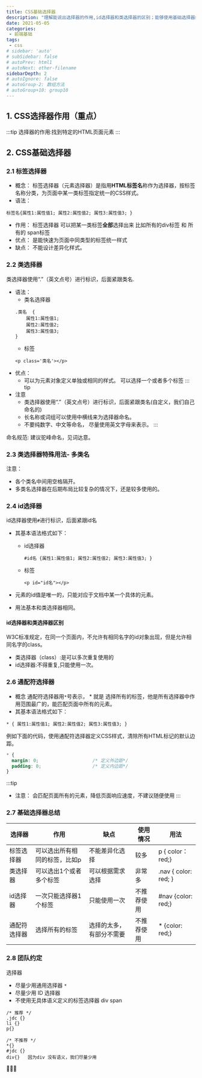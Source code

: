 ```yaml
---
title: CSS基础选择器
description: "理解能说出选择器的作用,id选择器和类选择器的区别；能够使用基础选择器给页面元素添加样式"
date: 2021-05-05
categories:
 - 前端基础
tags:
 - css
# sidebar: 'auto'
# subSidebar: false
# autoPrev: html1
# autoNext: other-filename
sidebarDepth: 2
# autoIgnore: false
# autoGroup-2: 数组方法
# autoGroup+10: group10
---
```

## 1. CSS选择器作用（重点）
:::tip
选择器的作用:找到特定的HTML页面元素
:::
## 2. CSS基础选择器
### 2.1 标签选择器
- 概念：
  标签选择器（元素选择器）是指用**HTML标签名**称作为选择器，按标签名称分类，为页面中某一类标签指定统一的CSS样式。
- 语法：
```
标签名{属性1:属性值1; 属性2:属性值2; 属性3:属性值3; } 
```
- 作用：
  标签选择器 可以把某一类标签**全部**选择出来  比如所有的div标签  和 所有的 span标签
- 优点：
  是能快速为页面中同类型的标签统一样式
- 缺点：
  不能设计差异化样式。

### 2.2 类选择器
类选择器使用“.”（英文点号）进行标识，后面紧跟类名.
- 语法：
  - 类名选择器
  ```
  .类名  {   
      属性1:属性值1; 
      属性2:属性值2; 
      属性3:属性值3;     
  }
  ```
  - 标签
  ```
  <p class='类名'></p>
  ```
- 优点：
  - 可以为元素对象定义单独或相同的样式。 可以选择一个或者多个标签 
::: tip
- 注意
  - 类选择器使用“.”（英文点号）进行标识，后面紧跟类名(自定义，我们自己命名的)
  - 长名称或词组可以使用中横线来为选择器命名。
  - 不要纯数字、中文等命名， 尽量使用英文字母来表示。
:::

命名规范: 建议驼峰命名，见词达意。

### 2.3 类选择器特殊用法- 多类名

注意：
- 各个类名中间用空格隔开。
- 多类名选择器在后期布局比较复杂的情况下，还是较多使用的。

### 2.4 id选择器
id选择器使用`#`进行标识，后面紧跟id名

- 其基本语法格式如下：

  - id选择器
    ```
    #id名 {属性1:属性值1; 属性2:属性值2; 属性3:属性值3; }
    ```
  - 标签
    ```
    <p id="id名"></p>
    ```
- 元素的id值是唯一的，只能对应于文档中某一个具体的元素。
- 用法基本和类选择器相同。

#### id选择器和类选择器区别
W3C标准规定，在同一个页面内，不允许有相同名字的id对象出现，但是允许相同名字的class。
- 类选择器（class）:是可以多次重复使用的
- id选择器:不得重复,只能使用一次。

### 2.6 通配符选择器
- 概念
  通配符选择器用`*`号表示，  *   就是 选择所有的标签，他是所有选择器中作用范围最广的，能匹配页面中所有的元素。
- 其基本语法格式如下：
```
* { 属性1:属性值1; 属性2:属性值2; 属性3:属性值3; }
```
例如下面的代码，使用通配符选择器定义CSS样式，清除所有HTML标记的默认边距。
```css
* {
  margin: 0;                    /* 定义外边距*/
  padding: 0;                   /* 定义内边距*/
}
```
:::tip
- 注意：
  	会匹配页面所有的元素，降低页面响应速度，不建议随便使用
:::

### 2.7 基础选择器总结
| 选择器       | 作用                          | 缺点                     | 使用情况   | 用法                 |
| ------------ | ----------------------------- | ------------------------ | ---------- | -------------------- |
| 标签选择器   | 可以选出所有相同的标签，比如p | 不能差异化选择           | 较多       | p { color：red;}     |
| 类选择器     | 可以选出1个或者多个标签       | 可以根据需求选择         | 非常多     | .nav { color: red; } |
| id选择器     | 一次只能选择器1个标签         | 只能使用一次             | 不推荐使用 | #nav {color: red;}   |
| 通配符选择器 | 选择所有的标签                | 选择的太多，有部分不需要 | 不推荐使用 | * {color: red;}      |

### 2.8 团队约定
选择器
- 尽量少用通用选择器 `*`
- 尽量少用 ID 选择器
- 不使用无具体语义定义的标签选择器 div span

```
/* 推荐 */
.jdc {}
li {}
p{}

/* 不推荐 */
*{}
#jdc {}
div{}   因为div 没有语义，我们尽量少用
```
:peach::peach::peach: